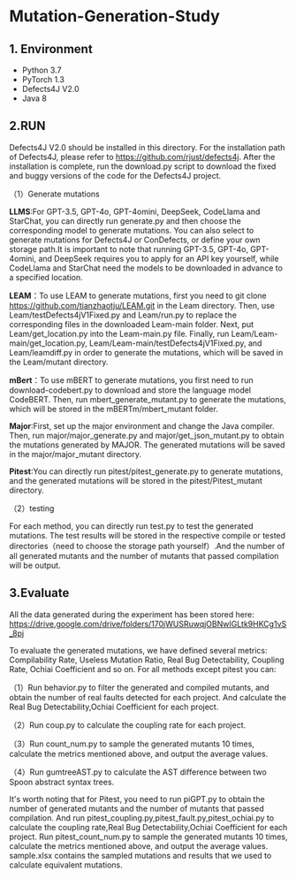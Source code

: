 # Mutation-Generation-Study

## 1. Environment
* Python 3.7
* PyTorch 1.3
* Defects4J V2.0
* Java 8

## 2.RUN
Defects4J V2.0 should be installed in this directory. For the installation path of Defects4J, please refer to https://github.com/rjust/defects4j. After the installation is complete, run the download.py script to download the fixed and buggy versions of the code for the Defects4J project.

（1）Generate mutations

**LLMS**:For GPT-3.5, GPT-4o, GPT-4omini, DeepSeek, CodeLlama and StarChat, you can directly run generate.py and then choose the corresponding model to generate mutations. You can also select to generate mutations for Defects4J or ConDefects, or define your own storage path.It is important to note that running GPT-3.5, GPT-4o, GPT-4omini, and DeepSeek requires you to apply for an API key yourself, while CodeLlama and StarChat need the models to be downloaded in advance to a specified location.

**LEAM**：To use LEAM to generate mutations, first you need to git clone https://github.com/tianzhaotju/LEAM.git in the Leam directory. Then, use Leam/testDefects4jV1Fixed.py and Leam/run.py to replace the corresponding files in the downloaded Leam-main folder. Next, put Leam/get_location.py into the Leam-main.py file. Finally, run Leam/Leam-main/get_location.py, Leam/Leam-main/testDefects4jV1Fixed.py, and Leam/leamdiff.py in order to generate the mutations, which will be saved in the Leam/mutant directory.

**mBert**：To use mBERT to generate mutations, you first need to run download-codebert.py to download and store the language model CodeBERT. Then, run mbert_generate_mutant.py to generate the mutations, which will be stored in the mBERTm/mbert_mutant folder.

**Major**:First, set up the major environment and change the Java compiler. Then, run major/major_generate.py and major/get_json_mutant.py to obtain the mutations generated by MAJOR. The generated mutations will be saved in the major/major_mutant directory.

**Pitest**:You can directly run pitest/pitest_generate.py to generate mutations, and the generated mutations will be stored in the pitest/Pitest_mutant directory.

（2）testing

For each method, you can directly run test.py to test the generated mutations. The test results will be stored in the respective compile or tested directories（need to choose the storage path yourself）.And the number of all generated mutants and the number of mutants that passed compilation will be output.



## 3.Evaluate
All the data generated during the experiment has been stored here: https://drive.google.com/drive/folders/170jWUSRuwqjOBNwIGLtk9HKCg1vS_8pj

To evaluate the generated mutations, we have defined several metrics: Compilability Rate, Useless Mutation Ratio, Real Bug Detectability, Coupling Rate, Ochiai Coefficient and so on. For all methods except pitest you can:

（1）Run behavior.py to filter the generated and compiled mutants, and obtain the number of real faults detected for each project. And calculate the Real Bug Detectability,Ochiai Coefficient for each project.

（2）Run coup.py to calculate the coupling rate for each project.

（3）Run count_num.py to sample the generated mutants 10 times, calculate the metrics mentioned above, and output the average values.

（4）Run gumtreeAST.py to calculate the AST difference between two Spoon abstract syntax trees.

It's worth noting that for Pitest, you need to run piGPT.py to obtain the number of generated mutants and the number of mutants that passed compilation. And run pitest_coupling.py,pitest_fault.py,pitest_ochiai.py to calculate the coupling rate,Real Bug Detectability,Ochiai Coefficient for each project. Run pitest_count_num.py to sample the generated mutants 10 times, calculate the metrics mentioned above, and output the average values. sample.xlsx contains the sampled mutations and results that we used to calculate equivalent mutations.
